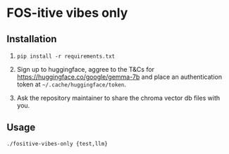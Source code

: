 # FOS-itive vibes only

## Installation

1. `pip install -r requirements.txt`

2. Sign up to huggingface, aggree to the T&Cs for https://huggingface.co/google/gemma-7b and place an authentication token at `~/.cache/huggingface/token`.

3. Ask the repository maintainer to share the chroma vector db files with you.

## Usage

```shell
./fositive-vibes-only {test,llm}
```

